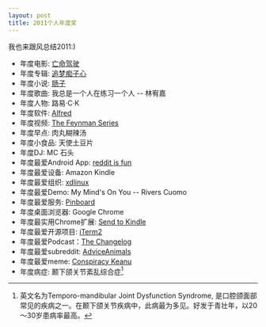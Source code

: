 ```yaml
---
layout: post
title: 2011个人年度奖
---
```


我也来跟风总结2011:)

* 年度电影: [亡命驾驶][drive]
* 年度专辑: [追梦痴子心][gala-dream]
* 年度小说: [肠子][haunted]
* 年度歌曲: 我总是一个人在练习一个人 -- 林宥嘉
* 年度人物: 路易·C·K
* 年度软件: [Alfred][alfred]
* 年度视频: [The Feynman Series][feynman]
* 年度早点: 肉丸糊辣汤
* 年度小食品: 天使土豆片
* 年度DJ: MC 石头
* 年度最爱Android App: [reddit is fun][redditisfun]
* 年度最爱设备: Amazon Kindle
* 年度最爱组织: [xdlinux][xdlinux]
* 年度最爱Demo: My Mind's On You -- Rivers Cuomo
* 年度最爱服务: [Pinboard][pinboard]
* 年度桌面浏览器: Google Chrome
* 年度最实用Chrome扩展: [Send to Kindle][sendtokindle]
* 年度最爱开源项目: [iTerm2][iterm2]
* 年度最爱Podcast：[The Changelog][changelog]
* 年度最爱subreddit: [AdviceAnimals][adviceanimals]
* 年度最爱meme: [Conspiracy Keanu][keanu]
* 年度病症: 颞下颌关节紊乱综合症[^1]
	

[^1]: 英文名为Temporo-mandibular Joint Dysfunction Syndrome, 是口腔颌面部常见的疾病之一。在颞下颌关节疾病中，此病最为多见。好发于青壮年，以20～30岁患病率最高。

[drive]: http://movie.douban.com/subject/2010972/
[gala-dream]: http://music.douban.com/subject/6047523/
[alfred]: http://www.alfredapp.com/
[haunted]: http://book.douban.com/subject/5920385/
[adviceanimals]: http://www.reddit.com/r/AdviceAnimals/
[keanu]: http://www.quickmeme.com/conspiracy-keanu/
[changelog]: http://thechangelog.com/
[pinboard]: http://www.pinboard.in/
[redditisfun]: https://github.com/seansay/reddit-is-fun
[iterm2]: http://www.iterm2.com/
[feynman]: http://www.youtube.com/watch?v=cRmbwczTC6E
[sendtokindle]: https://chrome.google.com/webstore/detail/ipkfnchcgalnafehpglfbommidgmalan
[xdlinux]: https://github.com/xdlinux